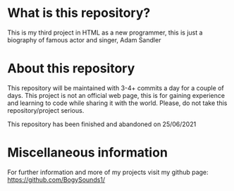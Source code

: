 # What is this repository?

This is my third project in HTML as a new programmer, this is just a biography of famous actor and singer, Adam Sandler

# About this repository

This repository will be maintained with 3-4+ commits a day for a couple of days. This project is not an official web page, this is for gaining experience and learning to code while sharing it with the world. Please, do not take this repository/project serious.

This repository has been finished and abandoned on 25/06/2021
#  Miscellaneous information

For further information and more of my projects visit my github page: https://github.com/BogySounds1/
